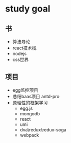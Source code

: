 # study goal
## 书
- 算法导论
- react技术栈
- nodejs
- css世界

## 项目
- egg监控项目
- 总结baas项目 antd-pro
- 原理性的框架学习
	- egg.js
	- mongodb
	- react
	- umi
	- dva\redux\redux-soga
	- webpack




